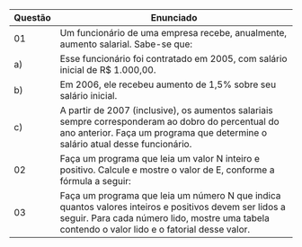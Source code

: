 | Questão | Enunciado |
| --- | --------- |
| 01 |Um funcionário de uma empresa recebe, anualmente, aumento salarial. Sabe-se que: |
| a) | Esse funcionário foi contratado em 2005, com salário inicial de R$ 1.000,00. |
| b) | Em 2006, ele recebeu aumento de 1,5% sobre seu salário inicial. |
| c) | A partir de 2007 (inclusive), os aumentos salariais sempre corresponderam ao dobro do percentual do ano anterior. Faça um programa que determine o salário atual desse funcionário. |
| 02 | Faça um programa que leia um valor N inteiro e positivo. Calcule e mostre o valor de E, conforme a fórmula a seguir: |
| 03 | Faça um programa que leia um número N que indica quantos valores inteiros e positivos devem ser lidos a seguir. Para cada número lido, mostre uma tabela contendo o valor lido e o fatorial desse valor. |
